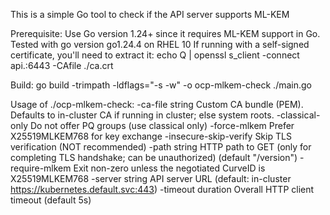 This is a simple Go tool to check if the API server supports ML-KEM

Prerequisite:
Use Go version 1.24+ since it requires ML-KEM support in Go. Tested with go version go1.24.4 on RHEL 10
If running with a self-signed certificate, you'll need to extract it:
echo Q | openssl s_client -connect api.<cluster>:6443 -CAfile ./ca.crt

Build:
go build -trimpath -ldflags="-s -w" -o ocp-mlkem-check ./main.go

Usage of ./ocp-mlkem-check:
  -ca-file string
    	Custom CA bundle (PEM). Defaults to in-cluster CA if running in cluster; else system roots.
  -classical-only
    	Do not offer PQ groups (use classical only)
  -force-mlkem
    	Prefer X25519MLKEM768 for key exchange
  -insecure-skip-verify
    	Skip TLS verification (NOT recommended)
  -path string
    	HTTP path to GET (only for completing TLS handshake; can be unauthorized) (default "/version")
  -require-mlkem
    	Exit non-zero unless the negotiated CurveID is X25519MLKEM768
  -server string
    	API server URL (default: in-cluster https://kubernetes.default.svc:443)
  -timeout duration
    	Overall HTTP client timeout (default 5s)
